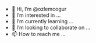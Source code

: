 - 👋 Hi, I’m @ozlemcogur
- 👀 I’m interested in ...
- 🌱 I’m currently learning ...
- 💞️ I’m looking to collaborate on ...
- 📫 How to reach me ...



